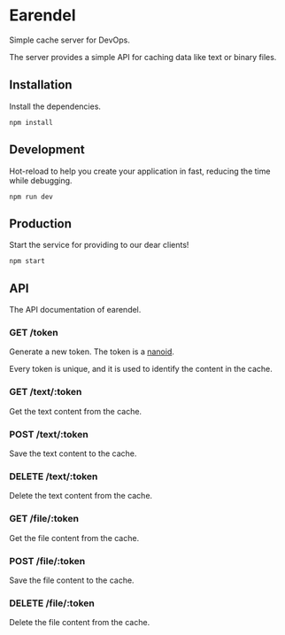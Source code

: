 # Earendel

Simple cache server for DevOps.

The server provides a simple API for caching data like text or binary files.

## Installation

Install the dependencies.

```shell
npm install
```

## Development

Hot-reload to help you create your application in fast,
reducing the time while debugging.

```shell
npm run dev
```

## Production

Start the service for providing to our dear clients!

```shell
npm start
```

## API

The API documentation of earendel.

### GET /token

Generate a new token. The token is a [nanoid](https://www.npmjs.com/package/nanoid).

Every token is unique, and it is used to identify the content in the cache.

### GET /text/:token

Get the text content from the cache.

### POST /text/:token

Save the text content to the cache.

### DELETE /text/:token

Delete the text content from the cache.

### GET /file/:token

Get the file content from the cache.

### POST /file/:token

Save the file content to the cache.

### DELETE /file/:token

Delete the file content from the cache.
